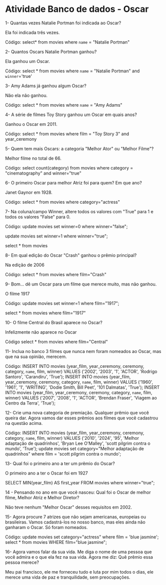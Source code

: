 # Atividade Banco de dados - Oscar

1- Quantas vezes Natalie Portman foi indicada ao Oscar?

Ela foi indicada três vezes.

Código: select* from movies where `name` = "Natalie Portman"

2- Quantos Oscars Natalie Portman ganhou?

Ela ganhou um Oscar.

Código: select * from movies where `name` = "Natalie Portman" and `winner`='true'

3- Amy Adams já ganhou algum Oscar?

Não ela não ganhou.

Código: select * from movies where `name` = "Amy Adams"

4- A série de filmes Toy Story ganhou um Oscar em quais anos?

Ganhou o Oscar em 2011.

Código: select * from movies where film = "Toy Story 3" and year_ceremony

5- Quem tem mais Oscars: a categoria "Melhor Ator" ou "Melhor Filme"?

Melhor filme no total de 66.

Código: select count(category) from movies where category = "cinematography" and winner="true"

6- O primeiro Oscar para melhor Atriz foi para quem? Em que ano?

Janet Gaynor em 1928.

Código: select * from movies where category="actress"

7- Na coluna/campo Winner, altere todos os valores com "True" para 1 e todos os valores "False" para 0.

Código: update movies set winner=0 where winner="false";

update movies set winner=1 where winner="true";

select * from movies

8- Em qual edição do Oscar "Crash" ganhou o prêmio principal?

Na edição de 2006

Código: select * from movies where film="Crash"

9- Bom... dê um Oscar para um filme que merece muito, mas não ganhou.

O filme 1917

Código: update movies set winner=1 where film="1917";

select * from movies where film="1917"

10- O filme Central do Brasil aparece no Oscar?

Infelizmente não aparece no Oscar

Código select * from movies where film="Central"

11- Inclua no banco 3 filmes que nunca nem foram nomeados ao Oscar, mas que na sua opinião, merecem. 

Código:
INSERT INTO movies (year_film, year_ceremony, ceremony, category, `name`, film, winner) VALUES ('2002', '2003', '1', 'ACTOR', 'Rodrigo Santoro', 'Carandiru', 'True');
INSERT INTO movies (year_film, year_ceremony, ceremony, category, `name`, film, winner) VALUES ('1960', '1961', '1', 'WRITING', 'Dodie Smith, Bill Peet', '101 Dalmatas', 'True');
INSERT INTO movies (year_film, year_ceremony, ceremony, category, `name`, film, winner) VALUES ('2007', '2008', '1', 'ACTOR', 'Brendan Fraser', 'Viagem ao Centro da Terra', 'True');

12- Crie uma nova categoria de premiação. Qualquer prêmio que você queira dar. Agora vamos dar esses prêmios aos filmes que você cadastrou na questão acima.

Código:
INSERT INTO movies (year_film, year_ceremony, ceremony, category, `name`, film, winner) VALUES ('2010', '2024', '95', 'Melhor adaptação de quadrinhos', 'Bryan Lee O'Malley', 'scott pilgrim contra o mundo', 'True');
update movies set category="Melhor adaptação de quadrinhos" where film = 'scott pilgrim contra o mundo';

13- Qual foi o primeiro ano a ter um prêmio do Oscar?

O primeiro ano a ter o Oscar foi em 1927

SELECT MIN(year_film) AS first_year 
FROM movies where winner="true";

14 - Pensando no ano em que você nasceu: Qual foi o Oscar de melhor filme, Melhor Atriz e Melhor Diretor?

Não teve nenhum "Melhor Oscar" desses requisitos em 2002.

15- Agora procure 7 atrizes que não sejam americanas, europeias ou brasileiras.  Vamos cadastrá-los no nosso banco, mas eles ainda não ganharam o Oscar. Só foram nomeados.

Código: update movies set category="actress" where film = 'blue jasmine'; select * from  movies WHERE film="blue jasmine";

16- Agora vamos falar da sua vida. Me diga o nome de uma pessoa que você admira e o que ela fez na sua vida. Agora me diz: Quê prêmio essa pessoa merece? 

Meu pai francisco, ele me forneceu tudo e luta por mim todos o dias, ele merece uma vida de paz e tranquilidade, sem preocupações.














